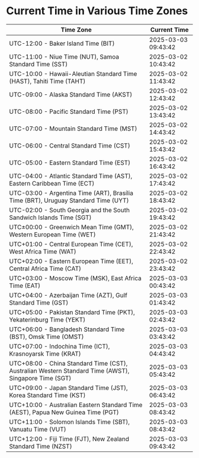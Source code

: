 # Current Time in Various Time Zones

| Time Zone | Current Time |
|-----------|--------------|
| UTC-12:00 - Baker Island Time (BIT) | 2025-03-03 09:43:42 |
| UTC-11:00 - Niue Time (NUT), Samoa Standard Time (SST) | 2025-03-02 10:43:42 |
| UTC-10:00 - Hawaii-Aleutian Standard Time (HAST), Tahiti Time (TAHT) | 2025-03-02 11:43:42 |
| UTC-09:00 - Alaska Standard Time (AKST) | 2025-03-02 12:43:42 |
| UTC-08:00 - Pacific Standard Time (PST) | 2025-03-02 13:43:42 |
| UTC-07:00 - Mountain Standard Time (MST) | 2025-03-02 14:43:42 |
| UTC-06:00 - Central Standard Time (CST) | 2025-03-02 15:43:42 |
| UTC-05:00 - Eastern Standard Time (EST) | 2025-03-02 16:43:42 |
| UTC-04:00 - Atlantic Standard Time (AST), Eastern Caribbean Time (ECT) | 2025-03-02 17:43:42 |
| UTC-03:00 - Argentina Time (ART), Brasília Time (BRT), Uruguay Standard Time (UYT) | 2025-03-02 18:43:42 |
| UTC-02:00 - South Georgia and the South Sandwich Islands Time (SGT) | 2025-03-02 19:43:42 |
| UTC±00:00 - Greenwich Mean Time (GMT), Western European Time (WET) | 2025-03-02 21:43:42 |
| UTC+01:00 - Central European Time (CET), West Africa Time (WAT) | 2025-03-02 22:43:42 |
| UTC+02:00 - Eastern European Time (EET), Central Africa Time (CAT) | 2025-03-02 23:43:42 |
| UTC+03:00 - Moscow Time (MSK), East Africa Time (EAT) | 2025-03-03 00:43:42 |
| UTC+04:00 - Azerbaijan Time (AZT), Gulf Standard Time (GST) | 2025-03-03 01:43:42 |
| UTC+05:00 - Pakistan Standard Time (PKT), Yekaterinburg Time (YEKT) | 2025-03-03 02:43:42 |
| UTC+06:00 - Bangladesh Standard Time (BST), Omsk Time (OMST) | 2025-03-03 03:43:42 |
| UTC+07:00 - Indochina Time (ICT), Krasnoyarsk Time (KRAT) | 2025-03-03 04:43:42 |
| UTC+08:00 - China Standard Time (CST), Australian Western Standard Time (AWST), Singapore Time (SGT) | 2025-03-03 05:43:42 |
| UTC+09:00 - Japan Standard Time (JST), Korea Standard Time (KST) | 2025-03-03 06:43:42 |
| UTC+10:00 - Australian Eastern Standard Time (AEST), Papua New Guinea Time (PGT) | 2025-03-03 08:43:42 |
| UTC+11:00 - Solomon Islands Time (SBT), Vanuatu Time (VUT) | 2025-03-03 08:43:42 |
| UTC+12:00 - Fiji Time (FJT), New Zealand Standard Time (NZST) | 2025-03-03 09:43:42 |
